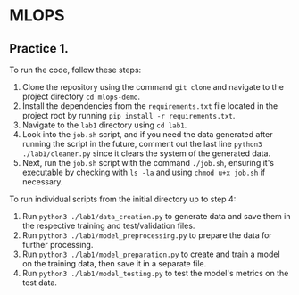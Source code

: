# MLOPS

## Practice 1.

To run the code, follow these steps:

1. Clone the repository using the command `git clone` and navigate to the project directory `cd mlops-demo`.
2. Install the dependencies from the `requirements.txt` file located in the project root by running `pip install -r requirements.txt`.
3. Navigate to the `lab1` directory using `cd lab1`.
4. Look into the `job.sh` script, and if you need the data generated after running the script in the future, comment out the last line `python3 ./lab1/cleaner.py` since it clears the system of the generated data.
5. Next, run the `job.sh` script with the command `./job.sh`, ensuring it's executable by checking with `ls -la` and using `chmod u+x job.sh` if necessary.

To run individual scripts from the initial directory up to step 4:

1. Run `python3 ./lab1/data_creation.py` to generate data and save them in the respective training and test/validation files.
2. Run `python3 ./lab1/model_preprocessing.py` to prepare the data for further processing.
3. Run `python3 ./lab1/model_preparation.py` to create and train a model on the training data, then save it in a separate file.
4. Run `python3 ./lab1/model_testing.py` to test the model's metrics on the test data.
